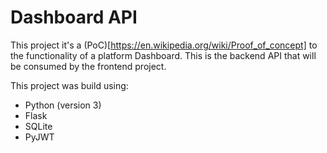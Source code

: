 # Dashboard API

This project it's a (PoC)[https://en.wikipedia.org/wiki/Proof_of_concept] to the functionality of a platform Dashboard. This is the backend API that will be consumed by the frontend project.

This project was build using:

- Python (version 3)
- Flask
- SQLite
- PyJWT

